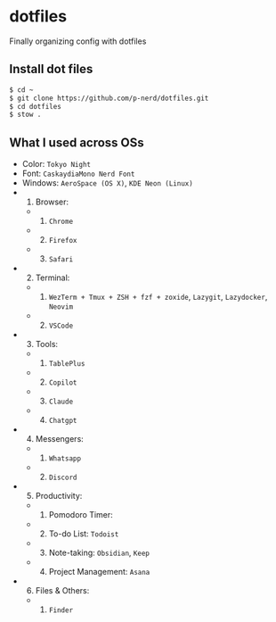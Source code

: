 # dotfiles

Finally organizing config with dotfiles

## Install dot files

```sh
$ cd ~
$ git clone https://github.com/p-nerd/dotfiles.git
$ cd dotfiles
$ stow .

```

## What I used across OSs

- Color: `Tokyo Night`
- Font: `CaskaydiaMono Nerd Font`
- Windows: `AeroSpace (OS X)`, `KDE Neon (Linux)`
-   1. Browser:
    -   1. `Chrome`
    -   2. `Firefox`
    -   3. `Safari`
-   2. Terminal:
    -   1. `WezTerm + Tmux + ZSH + fzf + zoxide`, `Lazygit`, `Lazydocker`, `Neovim`
    -   2. `VSCode`
-   3. Tools:
    -   1. `TablePlus`
    -   2. `Copilot`
    -   3. `Claude`
    -   4. `Chatgpt`
-   4. Messengers:
    -   1. `Whatsapp`
    -   2. `Discord`
-   5. Productivity:
    -   1. Pomodoro Timer:
    -   2. To-do List: `Todoist`
    -   3. Note-taking: `Obsidian`, `Keep`
    -   4. Project Management: `Asana`
-   6. Files & Others:
    -   1. `Finder`
